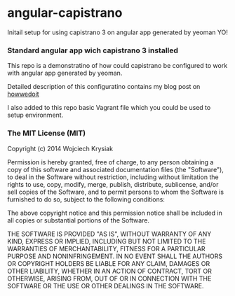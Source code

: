 angular-capistrano
==================

Initail setup for using capistrano 3 on angular app generated by yeoman YO!

### Standard angular app wich capistrano 3 installed

This repo is a demonstratino of how could capistrano be configured to work with angular app generated by yeoman. 

Detailed description of this configuratino contains my blog post on [howwedoit](http://howwedoit.kmpit.com//2014/04/30/deploy-angularjs-app-with-capistrano-on-the-cloud)

I also added to this repo basic Vagrant file which you could be used to setup environment.

### The MIT License (MIT)

Copyright (c) 2014 Wojciech Krysiak

Permission is hereby granted, free of charge, to any person obtaining a copy
of this software and associated documentation files (the "Software"), to deal
in the Software without restriction, including without limitation the rights
to use, copy, modify, merge, publish, distribute, sublicense, and/or sell
copies of the Software, and to permit persons to whom the Software is
furnished to do so, subject to the following conditions:

The above copyright notice and this permission notice shall be included in all
copies or substantial portions of the Software.

THE SOFTWARE IS PROVIDED "AS IS", WITHOUT WARRANTY OF ANY KIND, EXPRESS OR
IMPLIED, INCLUDING BUT NOT LIMITED TO THE WARRANTIES OF MERCHANTABILITY,
FITNESS FOR A PARTICULAR PURPOSE AND NONINFRINGEMENT. IN NO EVENT SHALL THE
AUTHORS OR COPYRIGHT HOLDERS BE LIABLE FOR ANY CLAIM, DAMAGES OR OTHER
LIABILITY, WHETHER IN AN ACTION OF CONTRACT, TORT OR OTHERWISE, ARISING FROM,
OUT OF OR IN CONNECTION WITH THE SOFTWARE OR THE USE OR OTHER DEALINGS IN THE
SOFTWARE.
